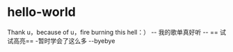 # hello-world
Thank u，because of u，fire burning this hell：）
-- 我的歌单真好听 --
== 试试高亮==
-暂时学会了这么多
--byebye
